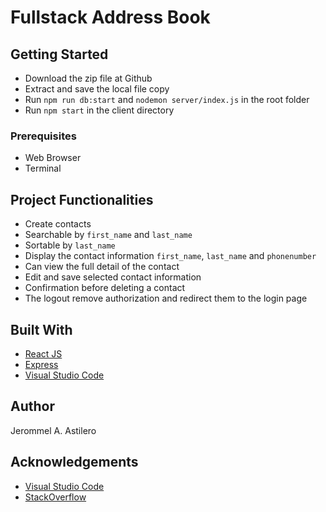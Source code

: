 # Fullstack Address Book

## Getting Started

- Download the zip file at Github
- Extract and save the local file copy
- Run `npm run db:start` and `nodemon server/index.js` in the root folder
- Run `npm start` in the client directory

### Prerequisites

- Web Browser
- Terminal

## Project Functionalities

- Create contacts
- Searchable by `first_name` and `last_name`
- Sortable by `last_name`
- Display the contact information `first_name`, `last_name` and `phonenumber`
- Can view the full detail of the contact
- Edit and save selected contact information
- Confirmation before deleting a contact
- The logout remove authorization and redirect them to the login page

## Built With

- [React JS](https://reactjs.org/)
- [Express](https://expressjs.com/)
- [Visual Studio Code](https://code.visualstudio.com/)

## Author

Jerommel A. Astilero

## Acknowledgements

- [Visual Studio Code](https://code.visualstudio.com/)
- [StackOverflow](https://stackoverflow.com/)

